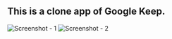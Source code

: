 ## This is a clone app of Google Keep.
![Screenshot - 1](https://user-images.githubusercontent.com/65083607/123510902-bcc16d00-d69b-11eb-8b5b-7aa36050b32e.png)
![Screenshot - 2](https://user-images.githubusercontent.com/65083607/123510905-bf23c700-d69b-11eb-95e4-3c6a6f24f7e8.png)
